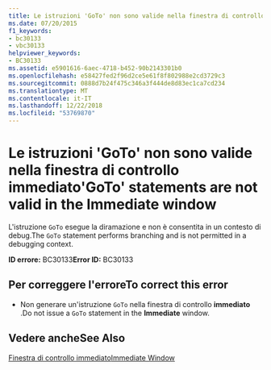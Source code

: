 ```yaml
---
title: Le istruzioni 'GoTo' non sono valide nella finestra di controllo immediato
ms.date: 07/20/2015
f1_keywords:
- bc30133
- vbc30133
helpviewer_keywords:
- BC30133
ms.assetid: e5901616-6aec-4718-b452-90b2143301b0
ms.openlocfilehash: e58427fed2f96d2ce5e61f8f802988e2cd3729c3
ms.sourcegitcommit: 0888d7b24f475c346a3f444de8d83ec1ca7cd234
ms.translationtype: MT
ms.contentlocale: it-IT
ms.lasthandoff: 12/22/2018
ms.locfileid: "53769870"
---
```

# <a name="goto-statements-are-not-valid-in-the-immediate-window"></a><span data-ttu-id="db4fe-102">Le istruzioni 'GoTo' non sono valide nella finestra di controllo immediato</span><span class="sxs-lookup"><span data-stu-id="db4fe-102">'GoTo' statements are not valid in the Immediate window</span></span>
<span data-ttu-id="db4fe-103">L'istruzione `GoTo` esegue la diramazione e non è consentita in un contesto di debug.</span><span class="sxs-lookup"><span data-stu-id="db4fe-103">The `GoTo` statement performs branching and is not permitted in a debugging context.</span></span>  
  
 <span data-ttu-id="db4fe-104">**ID errore:** BC30133</span><span class="sxs-lookup"><span data-stu-id="db4fe-104">**Error ID:** BC30133</span></span>  
  
## <a name="to-correct-this-error"></a><span data-ttu-id="db4fe-105">Per correggere l'errore</span><span class="sxs-lookup"><span data-stu-id="db4fe-105">To correct this error</span></span>  
  
-   <span data-ttu-id="db4fe-106">Non generare un'istruzione `GoTo` nella finestra di controllo **immediato** .</span><span class="sxs-lookup"><span data-stu-id="db4fe-106">Do not issue a `GoTo` statement in the **Immediate** window.</span></span>  
  
## <a name="see-also"></a><span data-ttu-id="db4fe-107">Vedere anche</span><span class="sxs-lookup"><span data-stu-id="db4fe-107">See Also</span></span>  
 [<span data-ttu-id="db4fe-108">Finestra di controllo immediato</span><span class="sxs-lookup"><span data-stu-id="db4fe-108">Immediate Window</span></span>](/visualstudio/ide/reference/immediate-window)
